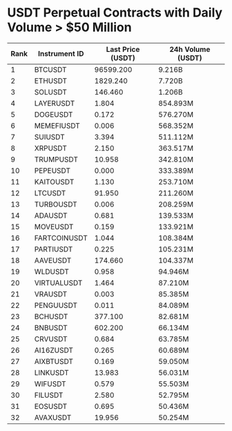 # USDT Perpetual Contracts with Daily Volume > $50 Million

| Rank | Instrument ID | Last Price (USDT) | 24h Volume (USDT) |
|------|---------------|-------------------|-------------------|
| 1 | BTCUSDT | 96599.200 | 9.216B |
| 2 | ETHUSDT | 1829.240 | 7.720B |
| 3 | SOLUSDT | 146.460 | 1.206B |
| 4 | LAYERUSDT | 1.804 | 854.893M |
| 5 | DOGEUSDT | 0.172 | 576.270M |
| 6 | MEMEFIUSDT | 0.006 | 568.352M |
| 7 | SUIUSDT | 3.394 | 511.112M |
| 8 | XRPUSDT | 2.150 | 363.517M |
| 9 | TRUMPUSDT | 10.958 | 342.810M |
| 10 | PEPEUSDT | 0.000 | 333.389M |
| 11 | KAITOUSDT | 1.130 | 253.710M |
| 12 | LTCUSDT | 91.950 | 211.260M |
| 13 | TURBOUSDT | 0.006 | 208.259M |
| 14 | ADAUSDT | 0.681 | 139.533M |
| 15 | MOVEUSDT | 0.159 | 133.921M |
| 16 | FARTCOINUSDT | 1.044 | 108.384M |
| 17 | PARTIUSDT | 0.225 | 105.231M |
| 18 | AAVEUSDT | 174.660 | 104.337M |
| 19 | WLDUSDT | 0.958 | 94.946M |
| 20 | VIRTUALUSDT | 1.464 | 87.210M |
| 21 | VRAUSDT | 0.003 | 85.385M |
| 22 | PENGUUSDT | 0.011 | 84.089M |
| 23 | BCHUSDT | 377.100 | 82.681M |
| 24 | BNBUSDT | 602.200 | 66.134M |
| 25 | CRVUSDT | 0.684 | 63.785M |
| 26 | AI16ZUSDT | 0.265 | 60.689M |
| 27 | AIXBTUSDT | 0.169 | 59.050M |
| 28 | LINKUSDT | 13.983 | 56.031M |
| 29 | WIFUSDT | 0.579 | 55.503M |
| 30 | FILUSDT | 2.580 | 52.795M |
| 31 | EOSUSDT | 0.695 | 50.436M |
| 32 | AVAXUSDT | 19.956 | 50.254M |
